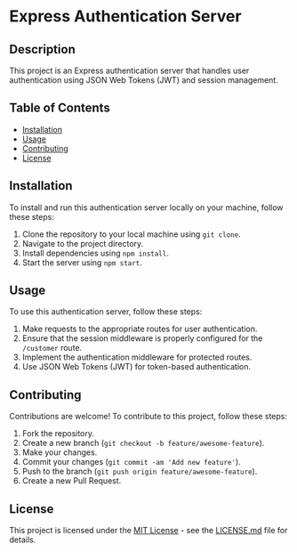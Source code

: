 # Express Authentication Server

## Description

This project is an Express authentication server that handles user authentication using JSON Web Tokens (JWT) and session management.

## Table of Contents

- [Installation](#installation)
- [Usage](#usage)
- [Contributing](#contributing)
- [License](#license)

## Installation

To install and run this authentication server locally on your machine, follow these steps:

1. Clone the repository to your local machine using `git clone`.
2. Navigate to the project directory.
3. Install dependencies using `npm install`.
4. Start the server using `npm start`.

## Usage

To use this authentication server, follow these steps:

1. Make requests to the appropriate routes for user authentication.
2. Ensure that the session middleware is properly configured for the `/customer` route.
3. Implement the authentication middleware for protected routes.
4. Use JSON Web Tokens (JWT) for token-based authentication.

## Contributing

Contributions are welcome! To contribute to this project, follow these steps:

1. Fork the repository.
2. Create a new branch (`git checkout -b feature/awesome-feature`).
3. Make your changes.
4. Commit your changes (`git commit -am 'Add new feature'`).
5. Push to the branch (`git push origin feature/awesome-feature`).
6. Create a new Pull Request.

## License

This project is licensed under the [MIT License](LICENSE.md) - see the [LICENSE.md](LICENSE.md) file for details.
